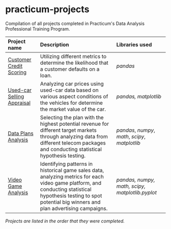 # practicum-projects
Compilation of all projects completed in Practicum's Data Analysis Professional Training Program.

| Project name | Description | Libraries used |
| :---------------------- | :---------------------- | :---------------------- |
| [Customer Credit Scoring](credit_scoring) | Utilizing different metrics to determine the likelihood that a customer defaults on a loan. | *pandas* |
|[Used-car Selling Appraisal](car_price)| Analyzing car prices using used-car data based on various aspect conditions of the vehicles for determine the market value of the car. | *pandas, matplotlib* |
|[Data Plans Analysis](data_plans)| Selecting the plan with the highest potential revenue for different target markets through analyzing data from different telecom packages and conducting statistical hypothesis testing. | *pandas*, *numpy*, *math*, *scipy*, *matplotlib* |
|[Video Game Analysis](video_games)| Identifying patterns in historical game sales data, analyzing metrics for each video game platform, and conducting statistical hypothesis testing to spot potential big winners and plan advertising campaigns. | *pandas, numpy, math, scipy, matplotlib.pyplot* |


*Projects are listed in the order that they were completed.*
